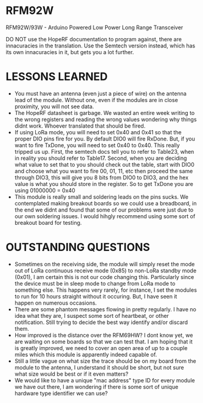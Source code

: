 RFM92W
=======

RFM92W/93W - Arduino Powered Low Power Long Range Transceiver

DO NOT use the HopeRF documentation to program against, there are innacuracies in the translation.  Use the Semtech version instead, which has its own innacuracies in it, but gets you a lot further.

LESSONS LEARNED
==================
* You must have an antenna (even just a piece of wire) on the antenna lead of the module.  Without one, even if the modules are in close proximity, you will not see data.
* The HopeRF datasheet is garbage.  We wasted an entire week writing to the wrong registers and reading the wrong values wondering why things didnt work.  Whoever translated that should be fired.
* If using LoRa mode, you will need to set 0x40 and 0x41 so that the proper DIO pins fire for you.  By default DIO0 will fire RxDone.  But, if you want to fire TxDone, you will need to set 0x40 to 0x40.  This really tripped us up.  First, the semtech docs tell you to refer to Table23, when in reality you should refer to Table17.  Second, when you are deciding what value to set that to you should check out the table, start with DIO0 and choose what you want to fire 00, 01, 11, etc then proceed the same through DIO3, this will give you 8 bits from DIO0 to DIO3, and the hex value is what you should store in the register.  So to get TxDone you are using 01000000 = 0x40
* This module is really small and soldering leads on the pins sucks.  We contemplated making breakout boards so we could use a breadboard, in the end we didnt and found that some of our problems were just due to our own soldering issues.  I would hihgly recommend using some sort of breakout board for testing.
  
OUTSTANDING QUESTIONS
=======================
* Sometimes on the receiving side, the module will simply reset the mode out of LoRa continuous receive mode (0x85) to non-LoRa standby mode (0x01), I am certain this is not our code changing this.  Particularly since the device must be in sleep mode to change from LoRa mode to something else.  This happens very rarely, for instance, I set the modules to run for 10 hours straight without it occuring.  But, I have seen it happen on numerous occasions.
* There are some phantom messages flowing in pretty regularly.  I have no idea what they are, I suspect some sort of heartbeat, or other notification.  Still trying to decide the best way identify and/or discard them.
* How improved is the distance over the RFM69HW?  I dont know yet, we are waiting on some boards so that we can test that.  I am hoping that it is greatly improved, we need to cover an open area of up to a couple miles which this module is apparently indeed capable of.
* Still a little vague on what size the trace should be on my board from the module to the antenna, I understand it should be short, but not sure what size would be best or if it even matters?
* We would like to have a unique "mac address" type ID for every module we have out there, I am wondering if there is some sort of unique hardware type identifier we can use?
